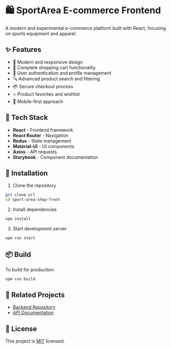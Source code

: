 # 🛍️ SportArea E-commerce Frontend

A modern and experimental e-commerce platform built with React, focusing on sports equipment and apparel.

## ✨ Features

- 🎯 Modern and responsive design
- 🛒 Complete shopping cart functionality
- 👤 User authentication and profile management
- 🔍 Advanced product search and filtering
- 💳 Secure checkout process
- ⭐ Product favorites and wishlist
- 📱 Mobile-first approach

## 🚀 Tech Stack

- **React** - Frontend framework
- **React Router** - Navigation
- **Redux** - State management
- **Material-UI** - UI components
- **Axios** - API requests
- **Storybook** - Component documentation

## 🔧 Installation

1. Clone the repository
```bash
git clone url
cd sport-area-shop-front
```

2. Install dependencies
```bash
npm install
```

3. Start development server
```bash
npm run start
```

## 📦 Build

To build for production:
```bash
npm run build
```

## 🔗 Related Projects

- [Backend Repository](../backend)
- [API Documentation](../backend/README.md)

## 📝 License

This project is [MIT](LICENSE) licensed.
